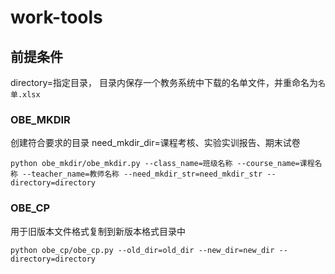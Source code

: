 # work-tools


## 前提条件
directory=指定目录， 目录内保存一个教务系统中下载的名单文件，并重命名为`名单.xlsx`

### OBE_MKDIR
创建符合要求的目录
need_mkdir_dir=课程考核、实验实训报告、期末试卷
```shell
python obe_mkdir/obe_mkdir.py --class_name=班级名称 --course_name=课程名称 --teacher_name=教师名称 --need_mkdir_str=need_mkdir_str --directory=directory
```

### OBE_CP
用于旧版本文件格式复制到新版本格式目录中
```shell
python obe_cp/obe_cp.py --old_dir=old_dir --new_dir=new_dir --directory=directory
```

